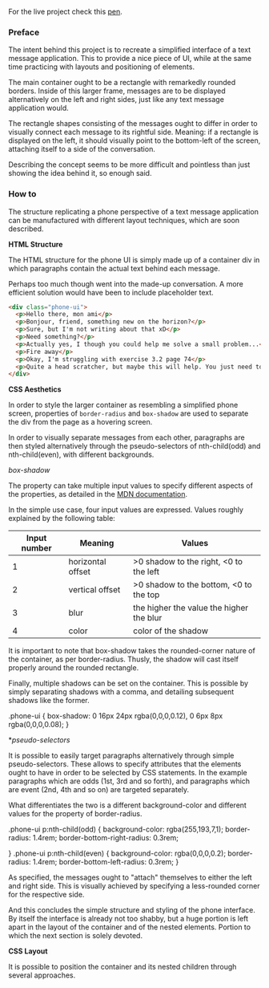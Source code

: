 For the live project check this [pen](https://codepen.io/borntofrappe/full/OQrveJ/).

### Preface

The intent behind this project is to recreate a simplified interface of a text message application. 
This to provide a nice piece of UI, while at the same time practicing with layouts and positioning of elements.

The main container ought to be a rectangle with remarkedly rounded borders. Inside of this larger frame, messages are to be displayed 
alternatively on the left and right sides, just like any text message application would.

The rectangle shapes consisting of the messages ought to differ in order to visually connect each message to its rightful side. 
Meaning: if a rectangle is displayed on the left, it should visually point to the bottom-left of the screen, attaching itself to a side 
of the conversation.

Describing the concept seems to be more difficult and pointless than just showing the idea behind it, so enough said.

### How to

The structure replicating a phone perspective of a text message application can be manufactured with different layout techniques, 
which are soon described.

**HTML Structure**

The HTML structure for the phone UI is simply made up of a container div in which paragraphs contain the actual text behind each message.

Perhaps too much though went into the made-up conversation. A more efficient solution would have been to include placeholder text.

```HTML
<div class="phone-ui">
  <p>Hello there, mon ami</p>
  <p>Bonjour, friend, something new on the horizon?</p>
  <p>Sure, but I'm not writing about that xD</p>
  <p>Need something?</p>
  <p>Actually yes, I though you could help me solve a small problem...</p>
  <p>Fire away</p>
  <p>Okay, I'm struggling with exercise 3.2 page 74</p>
  <p>Quite a head scratcher, but maybe this will help. You just need to think of ...</p>
</div>
```


**CSS Aesthetics**

In order to style the larger container as resembling a simplified phone screen, properties of `border-radius` 
and `box-shadow` are used to separate the div from the page as a hovering screen. 

In order to visually separate messages from each other, paragraphs are then styled alternatively through the 
pseudo-selectors of nth-child(odd) and nth-child(even), with different backgrounds.

*box-shadow*

The property can take multiple input values to specify different aspects of the properties, as detailed in the [MDN documentation](https://developer.mozilla.org/en-US/docs/Web/CSS/box-shadow).

In the simple use case, four input values are expressed. Values roughly explained by the following table:

|Input number|Meaning|Values|
|---|---|---|
|1|horizontal offset| >0 shadow to the right, <0 to the left|
|2|vertical offset| >0 shadow to the bottom, <0 to the top|
|3|blur| the higher the value the higher the blur|
|4|color| color of the shadow|

It is important to note that box-shadow takes the rounded-corner nature of the container, as per border-radius. 
Thusly, the shadow will cast itself properly around the rounded rectangle.

Finally, multiple shadows can be set on the container. This is possible by simply separating shadows with a comma, and detailing 
subsequent shadows like the former.

.phone-ui {
	box-shadow: 
            0 16px  24px  rgba(0,0,0,0.12), 
            0 6px   8px   rgba(0,0,0,0.08);
}

**pseudo-selectors*

It is possible to easily target paragraphs alternatively through simple pseudo-selectors. These allows to specify attributes that the 
elements ought to have in order to be selected by CSS statements. In the example paragraphs which are odds (1st, 3rd and so forth),
and paragraphs which are event (2nd, 4th and so on) are targeted separately.

What differentiates the two is a different background-color and different values for the property of border-radius.

.phone-ui p:nth-child(odd) {
	background-color: rgba(255,193,7,1);
	border-radius: 1.4rem;
  border-bottom-right-radius: 0.3rem;

}
.phone-ui p:nth-child(even) {
	background-color: rgba(0,0,0,0.2);
	border-radius: 1.4rem;
  border-bottom-left-radius: 0.3rem;
}

As specified, the messages ought to "attach" themselves to either the left and right side. This is visually achieved by specifying a 
less-rounded corner for the respective side.


And this concludes the simple structure and styling of the phone interface. By itself the interface is already not too shabby, but 
a huge portion is left apart in the layout of the container and of the nested elements. 
Portion to which the next section is solely devoted.


**CSS Layout**

It is possible to position the container and its nested children through several approaches.





